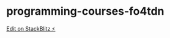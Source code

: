 # programming-courses-fo4tdn

[Edit on StackBlitz ⚡️](https://stackblitz.com/edit/programming-courses-fo4tdn)